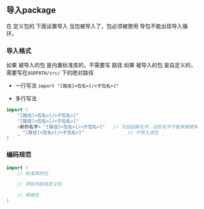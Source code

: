 ##  导入package
在 定义包的 下面设置导入
当包被导入了，包必须被使用
导包不能出现导入循环。

###   导入格式
如果 被导入的包 是内置标准库的，不需要写 路径
如果 被导入的包 是自定义的，需要写在`$GOPATH/src/` 下的绝对路径

* 一行写法
`import "[路径]<包名>[/<子包名>]"` 

* 多行写法
```go
import (
	"[路径]<包名>[/<子包名>]"
	"[路径]<包名>[/<子包名>]"
	<新的名字> "[路径]<包名>[/<子包名>]"	// 为包起新名字，旧的名字不能再被使用
	_ "[路径]<包名>[/<子包名>]"				// 不导入该包
)
```


###   编码规范
```go
import (
	// 标准库的包

	// 项目内部自定义包

	// 网络包
)
```

